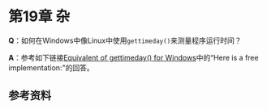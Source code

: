# 第19章 杂

**Q**：如何在Windows中像Linux中使用`gettimeday()`来测量程序运行时间？

**A**：参考如下链接[Equivalent of gettimeday() for Windows](https://stackoverflow.com/questions/10905892/equivalent-of-gettimeday-for-windows)中的“Here is a free implementation:"的回答。

## 参考资料

